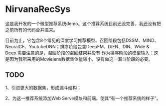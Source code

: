 # NirvanaRecSys

这是我开发的一个微型推荐系统demo。这个推荐系统目前还没完善，我还没有把之前所有的代码合并进来。

目前为止，它包含8个常见的深度学习推荐模型。召回阶段包括DSSM、MIND、NeuralCF、YoutubeDNN；排序阶段包含DeepFM、DIEN、DIN、Wide & Deep.需要注意的是，召回阶段的召回结果并没有
作为排序阶段的模型输入：这是因为我所采用的Movielens数据集体量较小，没有做这一漏斗阶段的必要。

## TODO
1、引进更大的数据集，形成漏斗结构；

2、为这一推荐系统添加Web Serve模块和前端，使其“有一个推荐系统的样子”。
